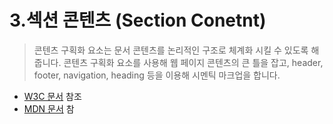 # 3.섹션 콘텐츠 \(Section Conetnt\)

> 콘텐츠 구획화 요소는 문서 콘텐츠를 논리적인 구조로 체계화 시킬 수 있도록 해줍니다. 콘텐츠 구획화 요소를 사용해 웹 페이지 콘텐츠의 큰 틀을 잡고, header, footer, navigation, heading 등을 이용해 시멘틱 마크업을 합니다.

* [W3C 문서](https://www.w3.org/TR/html52/sections.html#sections) 참조 
* [MDN 문서](https://developer.mozilla.org/ko/docs/Web/HTML/Element) 참



